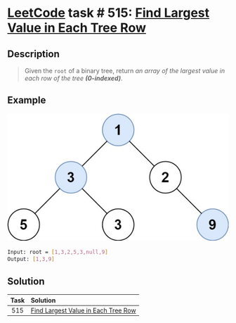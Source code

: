# [LeetCode][leetcode] task # 515: [Find Largest Value in Each Tree Row][task]

Description
-----------

> Given the `root` of a binary tree, return _an array of the largest value in each row of the tree **(0-indexed)**_.

 Example
-------

![tree.png](image/tree.png)

```sh
Input: root = [1,3,2,5,3,null,9]
Output: [1,3,9]
```

Solution
--------

| Task | Solution                                        |
|:----:|:------------------------------------------------|
| 515  | [Find Largest Value in Each Tree Row][solution] |


[leetcode]: <http://leetcode.com/>
[task]: <https://leetcode.com/problems/find-largest-value-in-each-tree-row/>
[solution]: <https://github.com/wellaxis/praxis-leetcode/blob/main/src/main/java/com/witalis/praxis/leetcode/task/h6/p515/option/Practice.java>
